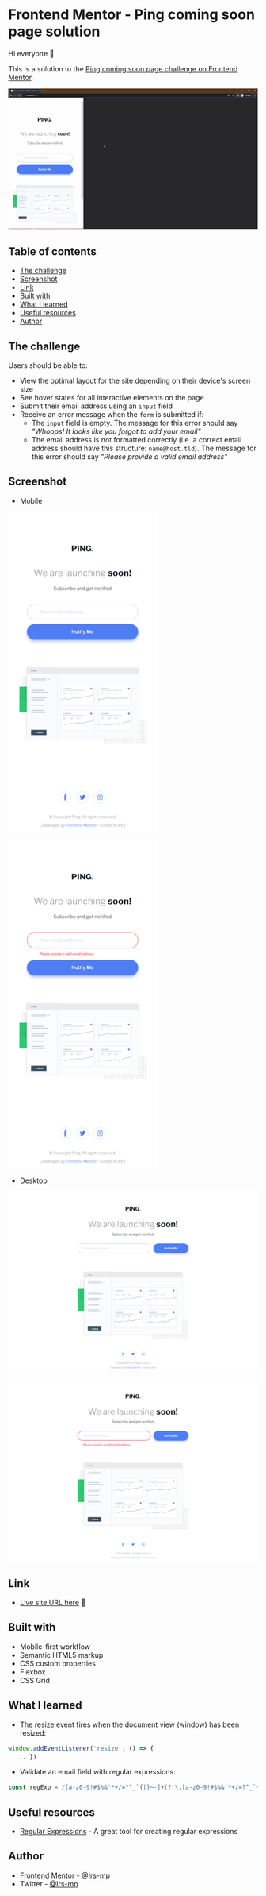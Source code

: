 # Frontend Mentor - Ping coming soon page solution

Hi everyone 👋

This is a solution to the [Ping coming soon page challenge on Frontend Mentor](https://www.frontendmentor.io/challenges/ping-single-column-coming-soon-page-5cadd051fec04111f7b848da). 

![sample](./assets/videos/sample-ping.gif)

## Table of contents

  - [The challenge](#the-challenge)
  - [Screenshot](#screenshot)
  - [Link](#link)
  - [Built with](#built-with)
  - [What I learned](#what-i-learned)
  - [Useful resources](#useful-resources)
  - [Author](#author)


## The challenge

Users should be able to:

- View the optimal layout for the site depending on their device's screen size
- See hover states for all interactive elements on the page
- Submit their email address using an `input` field
- Receive an error message when the `form` is submitted if:
	- The `input` field is empty. The message for this error should say *"Whoops! It looks like you forgot to add your email"*
	- The email address is not formatted correctly (i.e. a correct email address should have this structure: `name@host.tld`). The message for this error should say *"Please provide a valid email address"*

## Screenshot

- Mobile

![Mobile](./assets/images/mobile.png)

![Mobile Error](./assets/images/mobile-error.png)

- Desktop

![Desktop](./assets/images/desktop.png)

![Desktop Error](./assets/images/desktop-error.png)

## Link

- [Live site URL here](https://irs-mp.github.io/ping-soon-page/) 👀

## Built with

- Mobile-first workflow
- Semantic HTML5 markup
- CSS custom properties
- Flexbox
- CSS Grid

## What I learned

- The resize event fires when the document view (window) has been resized:

```js
window.addEventListener('resize', () => {
  ... })
```

- Validate an email field with regular expressions:

```js
const regExp = /[a-z0-9!#$%&'*+/=?^_`{|}~-]+(?:\.[a-z0-9!#$%&'*+/=?^_`{|}~-]+)*@(?:[a-z0-9](?:[a-z0-9-]*[a-z0-9])?\.)+[a-z0-9](?:[a-z0-9-]*[a-z0-9])?/g
```

## Useful resources

- [Regular Expressions](https://regexr.com/) - A great tool for creating regular expressions

## Author

- Frontend Mentor - [@Irs-mp](https://www.frontendmentor.io/profile/Irs-mp)
- Twitter - [@Irs-mp](https://twitter.com/Irs_mp)

